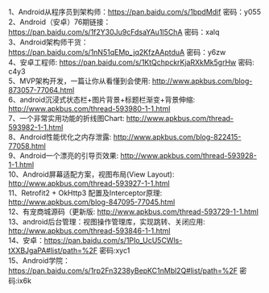 1、Android从程序员到架构师：https://pan.baidu.com/s/1bpdMdif 密码：y055  
2、Android（安卓）76期链接：https://pan.baidu.com/s/1f2Y30Ju9cFdsaYAu1I5ChA 密码：xalq  
3、Android架构师干货：https://pan.baidu.com/s/1nN51qEMp_jq2KfzAAptduA 密码：y6zw  
4、安卓工程师: https://pan.baidu.com/s/1KtQchpckrKjaRXkMk5grHw 密码: c4y3  
5、MVP架构开发，一篇让你从看懂到会使用: http://www.apkbus.com/blog-873057-77064.html  
6、android沉浸式状态栏+图片背景+标题栏渐变+背景伸缩: http://www.apkbus.com/thread-593980-1-1.html  
7、一个非常实用功能的折线图Chart: http://www.apkbus.com/thread-593982-1-1.html  
8、Android性能优化之内存泄露: http://www.apkbus.com/blog-822415-77058.html  
9、Android一个漂亮的引导页效果: http://www.apkbus.com/thread-593928-1-1.html  
10、Android屏幕适配方案，视图布局(View Layout): http://www.apkbus.com/thread-593927-1-1.html  
11、Retrofit2 + OkHttp3 配置及Interceptor原理: http://www.apkbus.com/blog-847095-77045.html  
12、有宠商城源码（更新版: http://www.apkbus.com/thread-593729-1-1.html  
13、android后台管理：视图操作管理库，实现跳转、关闭应用: http://www.apkbus.com/thread-593846-1-1.html  
14、安卓：https://pan.baidu.com/s/1PIo_UcU5CWls-tXXBJgaPA#list/path=%2F 密码:xyc1  
15、Android学院：https://pan.baidu.com/s/1rp2Fn3238yBepKC1nMbl2Q#list/path=%2F 密码:ix6k  
